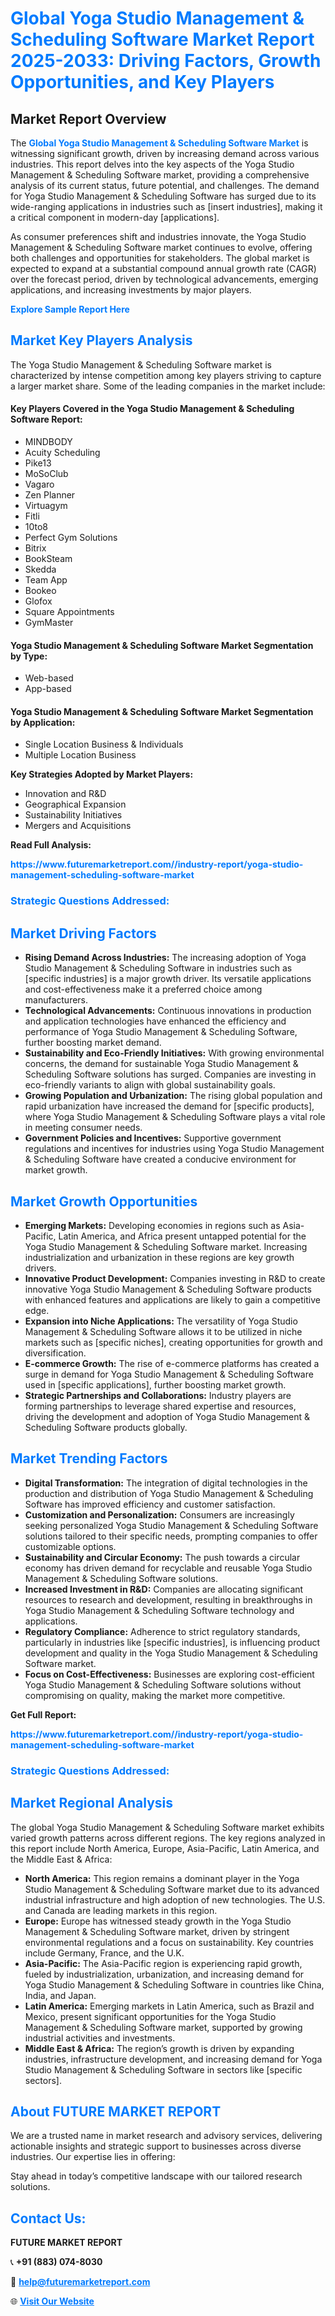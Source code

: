 <h1 style="color: #007BFF;">Global Yoga Studio Management & Scheduling Software Market Report 2025-2033: Driving Factors, Growth Opportunities, and Key Players</h1>

<section id="overview">
<h2>Market Report Overview</h2>
<p>The <a href="https://www.futuremarketreport.com//industry-report/yoga-studio-management-scheduling-software-market" style="color: #007BFF; text-decoration: none;"><strong>Global Yoga Studio Management & Scheduling Software Market</strong></a> is witnessing significant growth, driven by increasing demand across various industries. This report delves into the key aspects of the Yoga Studio Management & Scheduling Software market, providing a comprehensive analysis of its current status, future potential, and challenges. The demand for Yoga Studio Management & Scheduling Software has surged due to its wide-ranging applications in industries such as [insert industries], making it a critical component in modern-day [applications].</p>
<p>As consumer preferences shift and industries innovate, the Yoga Studio Management & Scheduling Software market continues to evolve, offering both challenges and opportunities for stakeholders. The global market is expected to expand at a substantial compound annual growth rate (CAGR) over the forecast period, driven by technological advancements, emerging applications, and increasing investments by major players.</p>
</section>

<section id="overview">
<p><a href="https://www.futuremarketreport.com//request-sample/reportId=48001" style="color: #007BFF; text-decoration: none;"><strong>Explore Sample Report Here</strong></a></p>
</section>

<section id="key-players">
<h2 style="color: #007BFF;">Market Key Players Analysis</h2>
<p>The Yoga Studio Management & Scheduling Software market is characterized by intense competition among key players striving to capture a larger market share. Some of the leading companies in the market include:</p>
<h4>Key Players Covered in the Yoga Studio Management & Scheduling Software Report:</h4>
<ul><li>MINDBODY</li><li>Acuity Scheduling</li><li>Pike13</li><li>MoSoClub</li><li>Vagaro</li><li>Zen Planner</li><li>Virtuagym</li><li>Fitli</li><li>10to8</li><li>Perfect Gym Solutions</li><li>Bitrix</li><li>BookSteam</li><li>Skedda</li><li>Team App</li><li>Bookeo</li><li>Glofox</li><li>Square Appointments</li><li>GymMaster</li></ul>
<h4>Yoga Studio Management & Scheduling Software Market Segmentation by Type:</h4>
<ul><li>Web-based</li><li>App-based</li></ul>

<h4>Yoga Studio Management & Scheduling Software Market Segmentation by Application:</h4>
<ul><li>Single Location Business &amp; Individuals</li><li>Multiple Location Business</li></ul>
<p><strong>Key Strategies Adopted by Market Players:</strong></p>
<ul>
<li>Innovation and R&D</li>
<li>Geographical Expansion</li>
<li>Sustainability Initiatives</li>
<li>Mergers and Acquisitions</li>
</ul>
</section>

<section>
<p><strong>Read Full Analysis: </strong></p><a href="https://www.futuremarketreport.com//industry-report/yoga-studio-management-scheduling-software-market" style="color: #007BFF; text-decoration: none;"><strong>https://www.futuremarketreport.com//industry-report/yoga-studio-management-scheduling-software-market</strong></a>
<h3 style="color: #007BFF;">Strategic Questions Addressed:</h3>
</section>

<section id="driving-factors">
<h2 style="color: #007BFF;">Market Driving Factors</h2>
<ul>
<li><strong>Rising Demand Across Industries:</strong> The increasing adoption of Yoga Studio Management & Scheduling Software in industries such as [specific industries] is a major growth driver. Its versatile applications and cost-effectiveness make it a preferred choice among manufacturers.</li>
<li><strong>Technological Advancements:</strong> Continuous innovations in production and application technologies have enhanced the efficiency and performance of Yoga Studio Management & Scheduling Software, further boosting market demand.</li>
<li><strong>Sustainability and Eco-Friendly Initiatives:</strong> With growing environmental concerns, the demand for sustainable Yoga Studio Management & Scheduling Software solutions has surged. Companies are investing in eco-friendly variants to align with global sustainability goals.</li>
<li><strong>Growing Population and Urbanization:</strong> The rising global population and rapid urbanization have increased the demand for [specific products], where Yoga Studio Management & Scheduling Software plays a vital role in meeting consumer needs.</li>
<li><strong>Government Policies and Incentives:</strong> Supportive government regulations and incentives for industries using Yoga Studio Management & Scheduling Software have created a conducive environment for market growth.</li>
</ul>
</section>

<section id="growth-opportunities">
<h2 style="color: #007BFF;">Market Growth Opportunities</h2>
<ul>
<li><strong>Emerging Markets:</strong> Developing economies in regions such as Asia-Pacific, Latin America, and Africa present untapped potential for the Yoga Studio Management & Scheduling Software market. Increasing industrialization and urbanization in these regions are key growth drivers.</li>
<li><strong>Innovative Product Development:</strong> Companies investing in R&D to create innovative Yoga Studio Management & Scheduling Software products with enhanced features and applications are likely to gain a competitive edge.</li>
<li><strong>Expansion into Niche Applications:</strong> The versatility of Yoga Studio Management & Scheduling Software allows it to be utilized in niche markets such as [specific niches], creating opportunities for growth and diversification.</li>
<li><strong>E-commerce Growth:</strong> The rise of e-commerce platforms has created a surge in demand for Yoga Studio Management & Scheduling Software used in [specific applications], further boosting market growth.</li>
<li><strong>Strategic Partnerships and Collaborations:</strong> Industry players are forming partnerships to leverage shared expertise and resources, driving the development and adoption of Yoga Studio Management & Scheduling Software products globally.</li>
</ul>
</section>

<section id="trending-factors">
<h2 style="color: #007BFF;">Market Trending Factors</h2>
<ul>
<li><strong>Digital Transformation:</strong> The integration of digital technologies in the production and distribution of Yoga Studio Management & Scheduling Software has improved efficiency and customer satisfaction.</li>
<li><strong>Customization and Personalization:</strong> Consumers are increasingly seeking personalized Yoga Studio Management & Scheduling Software solutions tailored to their specific needs, prompting companies to offer customizable options.</li>
<li><strong>Sustainability and Circular Economy:</strong> The push towards a circular economy has driven demand for recyclable and reusable Yoga Studio Management & Scheduling Software solutions.</li>
<li><strong>Increased Investment in R&D:</strong> Companies are allocating significant resources to research and development, resulting in breakthroughs in Yoga Studio Management & Scheduling Software technology and applications.</li>
<li><strong>Regulatory Compliance:</strong> Adherence to strict regulatory standards, particularly in industries like [specific industries], is influencing product development and quality in the Yoga Studio Management & Scheduling Software market.</li>
<li><strong>Focus on Cost-Effectiveness:</strong> Businesses are exploring cost-efficient Yoga Studio Management & Scheduling Software solutions without compromising on quality, making the market more competitive.</li>
</ul>
</section>

<section>
<p><strong>Get Full Report: </strong></p><a href="https://www.futuremarketreport.com//industry-report/yoga-studio-management-scheduling-software-market" style="color: #007BFF; text-decoration: none;"><strong>https://www.futuremarketreport.com//industry-report/yoga-studio-management-scheduling-software-market</strong></a>
<h3 style="color: #007BFF;">Strategic Questions Addressed:</h3>
</section>


<section id="regional-analysis">
<h2 style="color: #007BFF;">Market Regional Analysis</h2>
<p>The global Yoga Studio Management & Scheduling Software market exhibits varied growth patterns across different regions. The key regions analyzed in this report include North America, Europe, Asia-Pacific, Latin America, and the Middle East & Africa:</p>
<ul>
<li><strong>North America:</strong> This region remains a dominant player in the Yoga Studio Management & Scheduling Software market due to its advanced industrial infrastructure and high adoption of new technologies. The U.S. and Canada are leading markets in this region.</li>
<li><strong>Europe:</strong> Europe has witnessed steady growth in the Yoga Studio Management & Scheduling Software market, driven by stringent environmental regulations and a focus on sustainability. Key countries include Germany, France, and the U.K.</li>
<li><strong>Asia-Pacific:</strong> The Asia-Pacific region is experiencing rapid growth, fueled by industrialization, urbanization, and increasing demand for Yoga Studio Management & Scheduling Software in countries like China, India, and Japan.</li>
<li><strong>Latin America:</strong> Emerging markets in Latin America, such as Brazil and Mexico, present significant opportunities for the Yoga Studio Management & Scheduling Software market, supported by growing industrial activities and investments.</li>
<li><strong>Middle East & Africa:</strong> The region’s growth is driven by expanding industries, infrastructure development, and increasing demand for Yoga Studio Management & Scheduling Software in sectors like [specific sectors].</li>
</ul>
</section>

<footer>
<h2 style="color: #007BFF;">About FUTURE MARKET REPORT</h2>
<p>We are a trusted name in market research and advisory services, delivering actionable insights and strategic support to businesses across diverse industries. Our expertise lies in offering:</p>

<p>Stay ahead in today’s competitive landscape with our tailored research solutions.</p>

<h2 style="color: #007BFF;">Contact Us:</h2>
<p><strong>FUTURE MARKET REPORT</strong></p>
<p>📞 <strong>+91 (883) 074-8030</strong></p>
<p>📧 <strong><a href="mailto:help@futuremarketreport.com" style="color: #007BFF;">help@futuremarketreport.com</a></strong></p>
<p>🌐 <strong><a href="https://www.futuremarketreport.com/" style="color: #007BFF;">Visit Our Website</a></strong></p>
</footer>